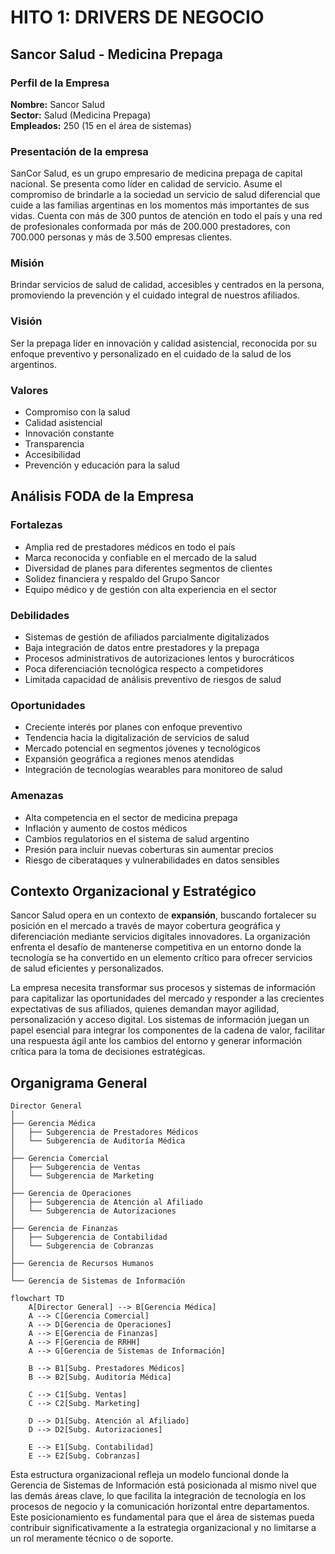 # HITO 1: DRIVERS DE NEGOCIO

## Sancor Salud - Medicina Prepaga

### Perfil de la Empresa

**Nombre:** Sancor Salud  
**Sector:** Salud (Medicina Prepaga)  
**Empleados:** 250 (15 en el área de sistemas)

### Presentación de la empresa

SanCor Salud, es un grupo empresario de medicina prepaga de capital nacional. Se presenta como líder en calidad de servicio. Asume el compromiso de brindarle a la sociedad un servicio de salud diferencial que cuide a las familias argentinas en los momentos más importantes de sus vidas. 
Cuenta con más de 300 puntos de atención en todo el país y una red de profesionales conformada por más de 200.000 prestadores, con 700.000 personas y más de 3.500 empresas clientes. 

### Misión

Brindar servicios de salud de calidad, accesibles y centrados en la persona, promoviendo la prevención y el cuidado integral de nuestros afiliados.

### Visión

Ser la prepaga líder en innovación y calidad asistencial, reconocida por su enfoque preventivo y personalizado en el cuidado de la salud de los argentinos.

### Valores

- Compromiso con la salud
- Calidad asistencial
- Innovación constante
- Transparencia
- Accesibilidad
- Prevención y educación para la salud

## Análisis FODA de la Empresa

### Fortalezas

- Amplia red de prestadores médicos en todo el país
- Marca reconocida y confiable en el mercado de la salud
- Diversidad de planes para diferentes segmentos de clientes
- Solidez financiera y respaldo del Grupo Sancor
- Equipo médico y de gestión con alta experiencia en el sector

### Debilidades

- Sistemas de gestión de afiliados parcialmente digitalizados
- Baja integración de datos entre prestadores y la prepaga
- Procesos administrativos de autorizaciones lentos y burocráticos
- Poca diferenciación tecnológica respecto a competidores
- Limitada capacidad de análisis preventivo de riesgos de salud

### Oportunidades

- Creciente interés por planes con enfoque preventivo
- Tendencia hacia la digitalización de servicios de salud
- Mercado potencial en segmentos jóvenes y tecnológicos
- Expansión geográfica a regiones menos atendidas
- Integración de tecnologías wearables para monitoreo de salud

### Amenazas

- Alta competencia en el sector de medicina prepaga
- Inflación y aumento de costos médicos
- Cambios regulatorios en el sistema de salud argentino
- Presión para incluir nuevas coberturas sin aumentar precios
- Riesgo de ciberataques y vulnerabilidades en datos sensibles

## Contexto Organizacional y Estratégico

Sancor Salud opera en un contexto de **expansión**, buscando fortalecer su posición en el mercado a través de mayor cobertura geográfica y diferenciación mediante servicios digitales innovadores. La organización enfrenta el desafío de mantenerse competitiva en un entorno donde la tecnología se ha convertido en un elemento crítico para ofrecer servicios de salud eficientes y personalizados.

La empresa necesita transformar sus procesos y sistemas de información para capitalizar las oportunidades del mercado y responder a las crecientes expectativas de sus afiliados, quienes demandan mayor agilidad, personalización y acceso digital. Los sistemas de información juegan un papel esencial para integrar los componentes de la cadena de valor, facilitar una respuesta ágil ante los cambios del entorno y generar información crítica para la toma de decisiones estratégicas.

## Organigrama General

```
Director General
│
├── Gerencia Médica
│   ├── Subgerencia de Prestadores Médicos
│   └── Subgerencia de Auditoría Médica
│
├── Gerencia Comercial
│   ├── Subgerencia de Ventas
│   └── Subgerencia de Marketing
│
├── Gerencia de Operaciones
│   ├── Subgerencia de Atención al Afiliado
│   └── Subgerencia de Autorizaciones
│
├── Gerencia de Finanzas
│   ├── Subgerencia de Contabilidad
│   └── Subgerencia de Cobranzas
│
├── Gerencia de Recursos Humanos
│
└── Gerencia de Sistemas de Información
```


```mermaid
flowchart TD
    A[Director General] --> B[Gerencia Médica]
    A --> C[Gerencia Comercial]
    A --> D[Gerencia de Operaciones]
    A --> E[Gerencia de Finanzas]
    A --> F[Gerencia de RRHH]
    A --> G[Gerencia de Sistemas de Información]
    
    B --> B1[Subg. Prestadores Médicos]
    B --> B2[Subg. Auditoría Médica]
    
    C --> C1[Subg. Ventas]
    C --> C2[Subg. Marketing]
    
    D --> D1[Subg. Atención al Afiliado]
    D --> D2[Subg. Autorizaciones]
    
    E --> E1[Subg. Contabilidad]
    E --> E2[Subg. Cobranzas]
```

Esta estructura organizacional refleja un modelo funcional donde la Gerencia de Sistemas de Información está posicionada al mismo nivel que las demás áreas clave, lo que facilita la integración de tecnología en los procesos de negocio y la comunicación horizontal entre departamentos. Este posicionamiento es fundamental para que el área de sistemas pueda contribuir significativamente a la estrategia organizacional y no limitarse a un rol meramente técnico o de soporte.
